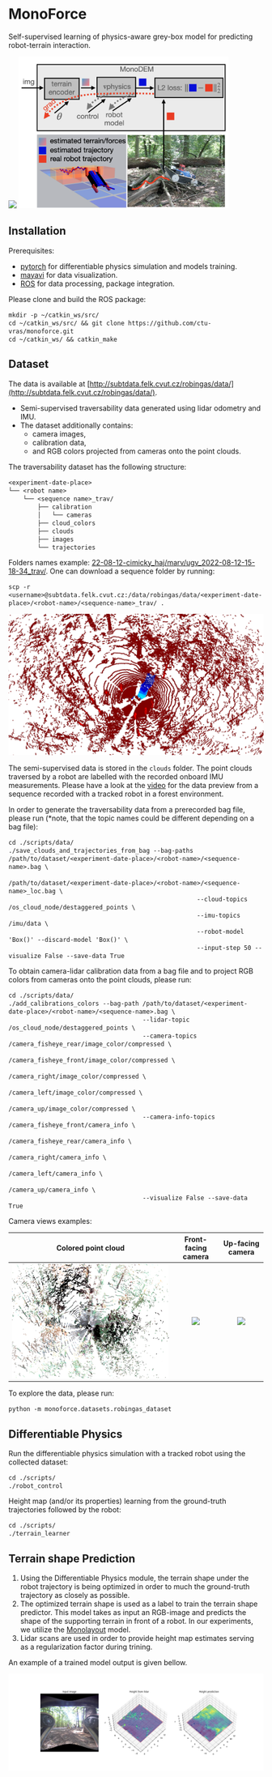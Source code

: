 # MonoForce
Self-supervised learning of physics-aware grey-box model for predicting robot-terrain interaction.

<img src="docs/imgs/overview_from_img.png" height="280"/> <img src="docs/imgs/overview.png" height="300"/>

## Installation
Prerequisites:
- [pytorch](https://pytorch.org/) for differentiable physics simulation and models training.
- [mayavi](https://docs.enthought.com/mayavi/mayavi/) for data visualization.
- [ROS](http://wiki.ros.org/ROS/Installation) for data processing, package integration.

Please clone and build the ROS package:
```commandline
mkdir -p ~/catkin_ws/src/
cd ~/catkin_ws/src/ && git clone https://github.com/ctu-vras/monoforce.git
cd ~/catkin_ws/ && catkin_make
```

## Dataset
The data is available at 
[http://subtdata.felk.cvut.cz/robingas/data/](http://subtdata.felk.cvut.cz/robingas/data/).

- Semi-supervised traversability data generated using lidar odometry and IMU.
- The dataset additionally contains:
  - camera images,
  - calibration data,
  - and RGB colors projected from cameras onto the point clouds.

The traversability dataset has the following structure:
```commandline
<experiment-date-place>
└── <robot name>
    └── <sequence name>_trav/
        ├── calibration
        │   └── cameras
        ├── cloud_colors
        ├── clouds
        ├── images
        └── trajectories
```
Folders names example:
[22-08-12-cimicky_haj/marv/ugv_2022-08-12-15-18-34_trav/](http://subtdata.felk.cvut.cz/robingas/data/22-08-12-cimicky_haj/marv/ugv_2022-08-12-15-18-34_trav/).
One can download a sequence folder by running:
```commandline
scp -r <username>@subtdata.felk.cvut.cz:/data/robingas/data/<experiment-date-place>/<robot-name>/<sequence-name>_trav/ .
```

![](./docs/imgs/lidar_imu_trav.png)

The semi-supervised data is stored in the `clouds` folder.
The point clouds traversed by a robot are labelled with the recorded onboard IMU measurements.
Please have a look at the
[video](https://drive.google.com/file/d/1CmLwgTUFmKrMXm5hG5n1Bz0XBZqLNifc/view?usp=drive_link)
for the data preview from a sequence recorded with a tracked robot in a forest environment.

In order to generate the traversability data from a prerecorded bag file, please run
(*note, that the topic names could be different depending on a bag file):
```commandline
cd ./scripts/data/
./save_clouds_and_trajectories_from_bag --bag-paths /path/to/dataset/<experiment-date-place>/<robot-name>/<sequence-name>.bag \
                                                    /path/to/dataset/<experiment-date-place>/<robot-name>/<sequence-name>_loc.bag \
                                                    --cloud-topics /os_cloud_node/destaggered_points \
                                                    --imu-topics /imu/data \
                                                    --robot-model 'Box()' --discard-model 'Box()' \
                                                    --input-step 50 --visualize False --save-data True
```

To obtain camera-lidar calibration data from a bag file and to project RGB colors from cameras onto the point clouds,
please run:
```commandline
cd ./scripts/data/
./add_calibrations_colors --bag-path /path/to/dataset/<experiment-date-place>/<robot-name>/<sequence-name>.bag \
                                     --lidar-topic /os_cloud_node/destaggered_points \
                                     --camera-topics /camera_fisheye_rear/image_color/compressed \
                                                     /camera_fisheye_front/image_color/compressed \
                                                     /camera_right/image_color/compressed \
                                                     /camera_left/image_color/compressed \
                                                     /camera_up/image_color/compressed \
                                     --camera-info-topics /camera_fisheye_front/camera_info \
                                                         /camera_fisheye_rear/camera_info \
                                                         /camera_right/camera_info \
                                                         /camera_left/camera_info \
                                                         /camera_up/camera_info \
                                     --visualize False --save-data True
```

Camera views examples:

Colored point cloud            |            Front-facing camera            |        Up-facing camera        
:-----------------------------:|:-----------------------------------------:|:------------------------------:
![](./docs/imgs/rgb_cloud.png) | ![](./docs/imgs/camera_fisheye_front.png) | ![](./docs/imgs/camera_up.png)

To explore the data, please run:
```commandline
python -m monoforce.datasets.robingas_dataset
```

## Differentiable Physics

Run the differentiable physics simulation with a tracked robot using the collected dataset:
```commandline
cd ./scripts/
./robot_control
```

[//]: # (TODO: expand the documentation by introducing a training pipeline scheme.)
Height map (and/or its properties) learning from the ground-truth trajectories followed by the robot:
```commandline
cd ./scripts/
./terrain_learner
```

## Terrain shape Prediction

1. Using the Differentiable Physics module, the terrain shape under the robot trajectory is being optimized in order to much the ground-truth trajectory as closely as possible.
2. The optimized terrain shape is used as a label to train the terrain shape predictor. This model takes as input an RGB-image and predicts the shape of the supporting terrain in front of a robot.
In our experiments, we utilize the [Monolayout](https://github.com/manila95/monolayout) model.
3. Lidar scans are used in order to provide height map estimates serving as a regularization factor during trining.

An example of a trained model output is given bellow.

![](./docs/imgs/monodem_pred.png)
